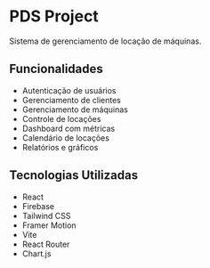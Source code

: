 # PDS Project

Sistema de gerenciamento de locação de máquinas.

## Funcionalidades

- Autenticação de usuários
- Gerenciamento de clientes
- Gerenciamento de máquinas
- Controle de locações
- Dashboard com métricas
- Calendário de locações
- Relatórios e gráficos

## Tecnologias Utilizadas

- React
- Firebase
- Tailwind CSS
- Framer Motion
- Vite
- React Router
- Chart.js
